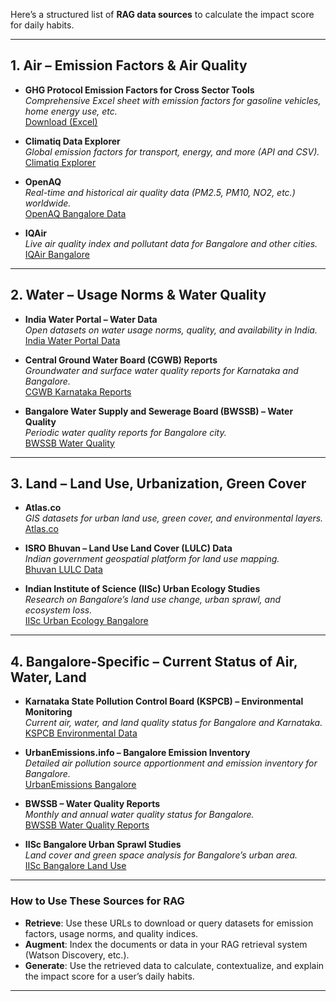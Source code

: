 Here’s a structured list of **RAG data sources** to calculate the impact score for daily habits.

---

## **1. Air – Emission Factors & Air Quality**

- **GHG Protocol Emission Factors for Cross Sector Tools**  
  *Comprehensive Excel sheet with emission factors for gasoline vehicles, home energy use, etc.*  
  [Download (Excel)](https://ghgprotocol.org/sites/default/files/2024-05/Emission_Factors_for_Cross_Sector_Tools_V2.0_0.xlsx)

- **Climatiq Data Explorer**  
  *Global emission factors for transport, energy, and more (API and CSV).*  
  [Climatiq Explorer](https://www.climatiq.io/explorer)

- **OpenAQ**  
  *Real-time and historical air quality data (PM2.5, PM10, NO2, etc.) worldwide.*  
  [OpenAQ Bangalore Data](https://openaq.org/#/location?city=Bangalore)

- **IQAir**  
  *Live air quality index and pollutant data for Bangalore and other cities.*  
  [IQAir Bangalore](https://www.iqair.com/in-en/india/karnataka/bangalore)

---

## **2. Water – Usage Norms & Water Quality**

- **India Water Portal – Water Data**  
  *Open datasets on water usage norms, quality, and availability in India.*  
  [India Water Portal Data](https://www.indiawaterportal.org/data)

- **Central Ground Water Board (CGWB) Reports**  
  *Groundwater and surface water quality reports for Karnataka and Bangalore.*  
  [CGWB Karnataka Reports](http://cgwb.gov.in/Regions/SR/Reports_Karnataka.htm)

- **Bangalore Water Supply and Sewerage Board (BWSSB) – Water Quality**  
  *Periodic water quality reports for Bangalore city.*  
  [BWSSB Water Quality](https://bwssb.gov.in/en/water-quality/)

---

## **3. Land – Land Use, Urbanization, Green Cover**

- **Atlas.co**  
  *GIS datasets for urban land use, green cover, and environmental layers.*  
  [Atlas.co](https://atlas.co/)

- **ISRO Bhuvan – Land Use Land Cover (LULC) Data**  
  *Indian government geospatial platform for land use mapping.*  
  [Bhuvan LULC Data](https://bhuvan.nrsc.gov.in/bhuvan_links.php)

- **Indian Institute of Science (IISc) Urban Ecology Studies**  
  *Research on Bangalore’s land use change, urban sprawl, and ecosystem loss.*  
  [IISc Urban Ecology Bangalore](https://wgbis.ces.iisc.ac.in/energy/water/paper/ETR117/index.html)

---

## **4. Bangalore-Specific – Current Status of Air, Water, Land**

- **Karnataka State Pollution Control Board (KSPCB) – Environmental Monitoring**  
  *Current air, water, and land quality status for Bangalore and Karnataka.*  
  [KSPCB Environmental Data](https://kspcb.karnataka.gov.in/page/Environmental+Monitoring/en)

- **UrbanEmissions.info – Bangalore Emission Inventory**  
  *Detailed air pollution source apportionment and emission inventory for Bangalore.*  
  [UrbanEmissions Bangalore](http://www.urbanemissions.info/india-apna/bangalore/)

- **BWSSB – Water Quality Reports**  
  *Monthly and annual water quality status for Bangalore.*  
  [BWSSB Water Quality Reports](https://bwssb.gov.in/en/water-quality/)

- **IISc Bangalore Urban Sprawl Studies**  
  *Land cover and green space analysis for Bangalore’s urban area.*  
  [IISc Bangalore Land Use](https://wgbis.ces.iisc.ac.in/energy/water/paper/ETR117/index.html)

---

### **How to Use These Sources for RAG**

- **Retrieve**: Use these URLs to download or query datasets for emission factors, usage norms, and quality indices.
- **Augment**: Index the documents or data in your RAG retrieval system (Watson Discovery, etc.).
- **Generate**: Use the retrieved data to calculate, contextualize, and explain the impact score for a user’s daily habits.

---
